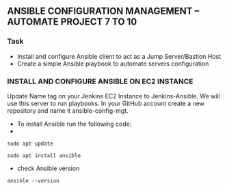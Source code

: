 ## ANSIBLE CONFIGURATION MANAGEMENT – AUTOMATE PROJECT 7 TO 10



### Task
- Install and configure Ansible client to act as a Jump Server/Bastion Host
- Create a simple Ansible playbook to automate servers configuration

### INSTALL AND CONFIGURE ANSIBLE ON EC2 INSTANCE
Update Name tag on your Jenkins EC2 Instance to Jenkins-Ansible. We will use this server to run playbooks.
In your GitHub account create a new repository and name it ansible-config-mgt.

* To install Ansible run the following code:
* 
```
sudo apt update

sudo apt install ansible
```
* check Ansible version
  
`ansible --version`

